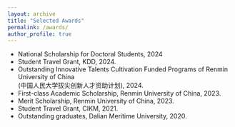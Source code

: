 ```yaml
---
layout: archive
title: "Selected Awards"
permalink: /awards/
author_profile: true
---
```

- National Scholarship for Doctoral Students, 2024
- Student Travel Grant, KDD, 2024.
- Outstanding Innovative Talents Cultivation Funded Programs of Renmin University of China <br>
  (中国人民大学拔尖创新人才资助计划), 2024.
- First-class Academic Scholarship, Renmin University of China, 2023.
- Merit Scholarship, Renmin University of China, 2023.
- Student Travel Grant, CIKM, 2021.
- Outstanding graduates, Dalian Meritime University, 2020.
